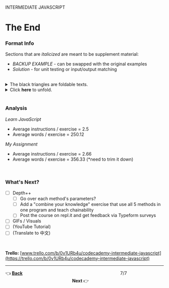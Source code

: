 INTERMEDIATE JAVASCRIPT

# The End #

### Format Info ###

Sections that are *italicized* are meant to be supplement material:
- *BACKUP EXAMPLE* - can be swapped with the original examples
- *Solution* - for unit testing or input/output matching

<br />

<details>
    <summary>The black triangles are foldable texts.</summary>
    <p> <p>
    <p>All the are in folable texts.</p>
</details>

<details>
    <summary>Click <b>here</b> to unfold.</summary>
    <p> <p>
    <p>All the hints are in folable texts.</p>
</details>

<br />

### Analysis ###

*Learn JavaScript*

- Average instructions / exercise = 2.5 
- Average words / exercise = 250.12

*My Assignment*

- Average instructions / exercise = 2.66
- Average words / exercise = 356.33 (*need to trim it down)

<br />

### What's Next? ###

- [ ] Depth++
   - [ ] Go over each method's parameters?
   - [ ] Add a "combine your knowledge" exercise that use all 5 methods in one program and teach chainability
   - [ ] Post the course on repl.it and get feedback via Typeform surveys
- [ ] GIFs / Visuals
- [ ] (YouTube Tutorial)
- [ ] (Translate to 中文)

<br />

**Trello:** [www.trello.com/b/0v1URb4u/codecademy-intermediate-javascript](https://trello.com/b/0v1URb4u/codecademy-intermediate-javascript)

---

:point_left: **[Back](exercise6.md)**
&nbsp; &nbsp; &nbsp; &nbsp; &nbsp; &nbsp; &nbsp; &nbsp; &nbsp; &nbsp; &nbsp; &nbsp; &nbsp; &nbsp; &nbsp; &nbsp; &nbsp; &nbsp; &nbsp; &nbsp; &nbsp; 
&nbsp; &nbsp; &nbsp; &nbsp; &nbsp; &nbsp; &nbsp; &nbsp; &nbsp; &nbsp; &nbsp; &nbsp; &nbsp; &nbsp; &nbsp; &nbsp; &nbsp; &nbsp; 7/7 
&nbsp; &nbsp; &nbsp; &nbsp; &nbsp; &nbsp; &nbsp; &nbsp; &nbsp; &nbsp; &nbsp; &nbsp; &nbsp; &nbsp; &nbsp; &nbsp; &nbsp; &nbsp; &nbsp; &nbsp; &nbsp;
&nbsp; &nbsp; &nbsp; &nbsp; &nbsp; &nbsp; &nbsp; &nbsp; &nbsp; &nbsp; &nbsp; &nbsp; &nbsp; &nbsp; &nbsp; &nbsp; &nbsp; &nbsp; &nbsp; &nbsp;
**Next** :point_right:
